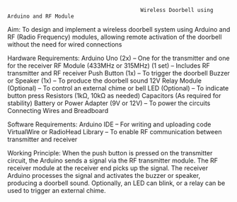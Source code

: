 
                                              Wireless Doorbell using Arduino and RF Module
Aim:
To design and implement a wireless doorbell system using Arduino and RF (Radio Frequency) modules, allowing remote activation of the doorbell without the need for wired connections


Hardware Requirements:
Arduino Uno (2x) – One for the transmitter and one for the receiver
RF Module (433MHz or 315MHz) (1 set) – Includes RF transmitter and RF receiver
Push Button (1x) – To trigger the doorbell
Buzzer or Speaker (1x) – To produce the doorbell sound
12V Relay Module (Optional) – To control an external chime or bell
LED (Optional) – To indicate button press
Resistors (1kΩ, 10kΩ as needed)
Capacitors (As required for stability)
Battery or Power Adapter (9V or 12V) – To power the circuits
Connecting Wires and Breadboard

Software Requirements:
Arduino IDE – For writing and uploading code
VirtualWire or RadioHead Library – To enable RF communication between transmitter and receiver

Working Principle:
When the push button is pressed on the transmitter circuit, the Arduino sends a signal via the RF transmitter module.
The RF receiver module at the receiver end picks up the signal.
The receiver Arduino processes the signal and activates the buzzer or speaker, producing a doorbell sound.
Optionally, an LED can blink, or a relay can be used to trigger an external chime.

